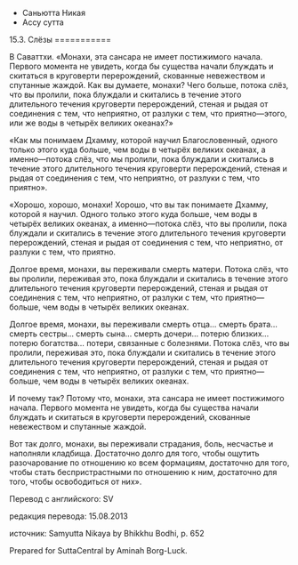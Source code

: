 









* Саньютта Никая
* Ассу сутта


15\.3\. Слёзы
\=\=\=\=\=\=\=\=\=\=\=



В Саваттхи\. «Монахи, эта сансара не имеет постижимого начала\. Первого момента не увидеть, когда бы существа начали блуждать и скитаться в круговерти перерождений, скованные невежеством и спутанные жаждой\. Как вы думаете, монахи? Чего больше, потока слёз, что вы пролили, пока блуждали и скитались в течение этого длительного течения круговерти перерождений, стеная и рыдая от соединения с тем, что неприятно, от разлуки с тем, что приятно—этого, или же воды в четырёх великих океанах?»


«Как мы понимаем Дхамму, которой научил Благословенный, одного только этого куда больше, чем воды в четырёх великих океанах, а именно—потока слёз, что мы пролили, пока блуждали и скитались в течение этого длительного течения круговерти перерождений, стеная и рыдая от соединения с тем, что неприятно, от разлуки с тем, что приятно»\.


«Хорошо, хорошо, монахи\! Хорошо, что вы так понимаете Дхамму, которой я научил\. Одного только этого куда больше, чем воды в четырёх великих океанах, а именно—потока слёз, что вы пролили, пока блуждали и скитались в течение этого длительного течения круговерти перерождений, стеная и рыдая от соединения с тем, что неприятно, от разлуки с тем, что приятно\.


Долгое время, монахи, вы переживали смерть матери\. Потока слёз, что вы пролили, переживая это, пока блуждали и скитались в течение этого длительного течения круговерти перерождений, стеная и рыдая от соединения с тем, что неприятно, от разлуки с тем, что приятно—больше, чем воды в четырёх великих океанах\.


Долгое время, монахи, вы переживали смерть отца… смерть брата… смерть сестры… смерть сына… смерть дочери… потерю близких… потерю богатства… потери, связанные с болезнями\. Потока слёз, что вы пролили, переживая это, пока блуждали и скитались в течение этого длительного течения круговерти перерождений, стеная и рыдая от соединения с тем, что неприятно, от разлуки с тем, что приятно—больше, чем воды в четырёх великих океанах\.


И почему так? Потому что, монахи, эта сансара не имеет постижимого начала\. Первого момента не увидеть, когда бы существа начали блуждать и скитаться в круговерти перерождений, скованные невежеством и спутанные жаждой\.


Вот так долго, монахи, вы переживали страдания, боль, несчастье и наполняли кладбища\. Достаточно долго для того, чтобы ощутить разочарование по отношению ко всем формациям, достаточно для того, чтобы стать беспристрастными по отношению к ним, достаточно для того, чтобы освободиться от них»\.



Перевод с английского: SV


редакция перевода: 15\.08\.2013


источник: Samyutta Nikaya by Bhikkhu Bodhi, p\. 652


Prepared for SuttaCentral by Aminah Borg\-Luck\.






